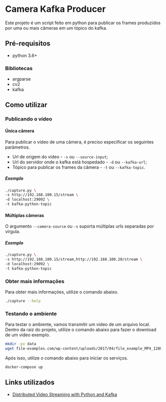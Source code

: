 # Camera Kafka Producer

Este projeto é um script feito em python para publicar os frames produzidos por uma ou mais câmeras em um tópico do kafka.

## Pré-requisitos

* python 3.6+

### Bibliotecas

* argparse
* cv2
* kafka

## Como utilizar

### Publicando o vídeo

#### Única câmera

Para publicar o vídeo de uma câmera, é preciso especificar os seguintes parâmetros.

* Url de origem do vídeo - `-s` ou `--source-input`;
* Url do servidor onde o kafka está hospedado - `-d` ou `--kafka-url`;
* Tópico para publicar os frames da câmera - `-t` ou `--kafka-topic`.

##### Exemplo

```bash
./capture.py \
-s http://192.168.100.15/stream \
-d localhost:29092 \
-t kafka-python-topic
```

#### Múltiplas câmeras

O argumento `--camera-source` ou `-s` suporta múltiplas urls separadas por vírgula.

##### Exemplo

```bash
./capture.py \
-s http://192.168.100.15/stream,http://192.168.100.20/stream \
-d localhost:29092 \
-t kafka-python-topic
```

### Obter mais informações

Para obter mais informações, utilize o comando abaixo.

```bash
./capture --help
```

### Testando o ambiente

Para testar o ambiente, vamos transmitir um vídeo de um arquivo local. Dentro da raiz do projeto, utilize o comando abaixo para fazer o download de um vídeo exemplo.

```bash
mkdir -pv data
wget file-examples.com/wp-content/uploads/2017/04/file_example_MP4_1280_10MG.mp4 -O data/video.mp4
```

Após isso, utilize o comando abaixo para iniciar os serviços.

```bash
docker-compose up
```

## Links utilizados

* [Distributed Video Streaming with Python and Kafka](https://medium.com/@kevin.michael.horan/distributed-video-streaming-with-python-and-kafka-551de69fe1dd)
